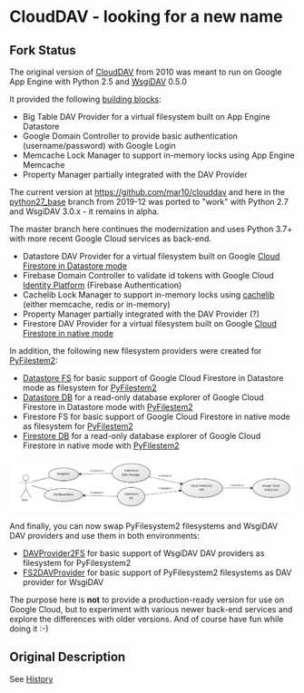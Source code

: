 # CloudDAV - looking for a new name

## Fork Status ##
The original version of [CloudDAV](https://github.com/mar10/clouddav) from 2010 was meant to run on Google App Engine with Python 2.5 and [WsgiDAV](https://github.com/mar10/wsgidav) 0.5.0

It provided the following [building blocks](https://wsgidav.readthedocs.io/en/latest/reference_guide_architecture.html):
  * Big Table DAV Provider for a virtual filesystem built on App Engine Datastore
  * Google Domain Controller to provide basic authentication (username/password) with Google Login
  * Memcache Lock Manager to support in-memory locks using App Engine Memcache
  * Property Manager partially integrated with the DAV Provider

The current version at https://github.com/mar10/clouddav and here in the [python27_base](https://github.com/mikespub-org/mar10-clouddav/tree/python27_base) branch from 2019-12 was ported to "work" with Python 2.7 and WsgiDAV 3.0.x - it remains in alpha.

The master branch here continues the modernization and uses Python 3.7+ with more recent Google Cloud services as back-end.
  * Datastore DAV Provider for a virtual filesystem built on Google [Cloud Firestore in Datastore mode](https://cloud.google.com/datastore/docs/)
  * Firebase Domain Controller to validate id tokens with Google Cloud [Identity Platform](https://cloud.google.com/identity-platform/docs/) (Firebase Authentication)
  * Cachelib Lock Manager to support in-memory locks using [cachelib](https://github.com/pallets/cachelib) (either memcache, redis or in-memory)
  * Property Manager partially integrated with the DAV Provider (?)
  * Firestore DAV Provider for a virtual filesystem built on Google [Cloud Firestore in native mode](https://cloud.google.com/firestore/docs/)

In addition, the following new filesystem providers were created for [PyFilestem2](https://docs.pyfilesystem.org/):
  * [Datastore FS](https://github.com/mikespub-org/mar10-clouddav/blob/master/src/btfs/datastore_fs.py) for basic support of Google Cloud Firestore in Datastore mode as filesystem for [PyFilestem2](https://docs.pyfilesystem.org/)
  * [Datastore DB](https://github.com/mikespub-org/mar10-clouddav/blob/master/src/btfs/datastore_db.py) for a read-only database explorer of Google Cloud Firestore in Datastore mode with [PyFilestem2](https://docs.pyfilesystem.org/)
  * Firestore FS for basic support of Google Cloud Firestore in native mode as filesystem for [PyFilestem2](https://docs.pyfilesystem.org/)
  * [Firestore DB](https://github.com/mikespub-org/mar10-clouddav/blob/master/src/fire/firestore_db.py) for a read-only database explorer of Google Cloud Firestore in native mode with [PyFilestem2](https://docs.pyfilesystem.org/)

![Datastore Diagram](https://github.com/mikespub-org/mar10-clouddav/raw/master/src/static/diagram.jpg)

And finally, you can now swap PyFilesystem2 filesystems and WsgiDAV DAV providers and use them in both environments:
  * [DAVProvider2FS](https://github.com/mikespub-org/mar10-clouddav/blob/master/src/mapper/fs_from_dav_provider.py) for basic support of WsgiDAV DAV providers as filesystem for PyFilesystem2
  * [FS2DAVProvider](https://github.com/mikespub-org/mar10-clouddav/blob/master/src/mapper/dav_provider_from_fs.py) for basic support of PyFilesystem2 filesystems as DAV provider for WsgiDAV

The purpose here is **not** to provide a production-ready version for use on Google Cloud, but to experiment with various newer back-end services and explore the differences with older versions. And of course have fun while doing it :-)

## Original Description ##

See [History](https://github.com/mikespub-org/mar10-clouddav/blob/master/HISTORY.md)

